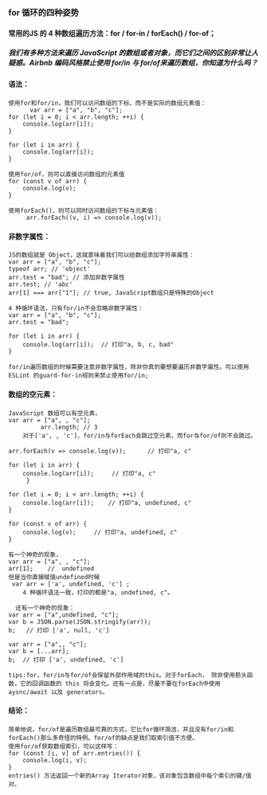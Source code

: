 ### for 循环的四种姿势
#### 常用的JS 的 4 种数组遍历方法：for / for-in / forEach() / for-of；
##### 我们有多种方法来遍历 JavaScript 的数组或者对象，而它们之间的区别非常让人疑惑。Airbnb 编码风格禁止使用 for/in 与 for/of来遍历数组，你知道为什么吗？

#### 语法：

	使用for和for/in，我们可以访问数组的下标，而不是实际的数组元素值：
	      var arr = ["a", "b", "c"];
	for (let i = 0; i < arr.length; ++i) {
	    console.log(arr[i]);
	}
	​
	for (let i in arr) {
	    console.log(arr[i]);
	}

	使用for/of，则可以直接访问数组的元素值
	for (const v of arr) {
	    console.log(v);
	}

	使用forEach()，则可以同时访问数组的下标与元素值：
	     arr.forEach((v, i) => console.log(v));

#### 非数字属性：

	JS的数组就是 Object，这就意味着我们可以给数组添加字符串属性：
	var arr = ["a", "b", "c"];
	typeof arr; // 'object'
	arr.test = "bad"; // 添加非数字属性
	arr.test; // 'abc'
	arr[1] === arr["1"]; // true, JavaScript数组只是特殊的Object

	4 种循环语法，只有for/in不会忽略非数字属性：
	var arr = ["a", "b", "c"];
	arr.test = "bad";
	​
	for (let i in arr) {
	    console.log(arr[i]);  // 打印"a, b, c, bad"
	}

	for/in遍历数组的时候需要注意非数字属性，除非你真的要想要遍历非数字属性。可以使用 ESLint 的guard-for-in规则来禁止使用for/in;

#### 数组的空元素：

	JavaScript 数组可以有空元素，
	var arr = ["a", , "c"];
	         arr.length; // 3
	    对于['a', , 'c']，for/in与forEach会跳过空元素，而for与for/of则不会跳过。

	arr.forEach(v => console.log(v));      // 打印"a, c"

	for (let i in arr) {
	    console.log(arr[i]);     // 打印"a, c"
	     }

	for (let i = 0; i < arr.length; ++i) {
	    console.log(arr[i]);    // 打印"a, undefined, c"
	}
	​
	for (const v of arr) {
	    console.log(v);     // 打印"a, undefined, c"
	}

	有一个神奇的现象，
	var arr = ["a", , "c"];
	arr[1];    //  undefined
	但是当你直接赋值undefined时候
	 var arr = ['a', undefined, 'c'] ;
	    4 种循环语法一致，打印的都是"a, undefined, c"。

	  还有一个神奇的现象：
	var arr = ["a",undefined, "c"];
	var b = JSON.parse(JSON.stringify(arr));
	b;   // 打印 ['a', null, 'c']

	var arr = ["a",, "c"];
	var b = [...arr];
	b;  // 打印 ['a', undefined, 'c']

	tips:for，for/in与for/of会保留外部作用域的this。对于forEach， 除非使用箭头函数，它的回调函数的 this 将会变化。还有一点是，尽量不要在forEach中使用 aysnc/await 以及 generators。


#### 结论：

	简单地说，for/of是遍历数组最可靠的方式，它比for循环简洁，并且没有for/in和forEach()那么多奇怪的特例。for/of的缺点是我们取索引值不方便。
	使用for/of获取数组索引，可以这样写：
	for (const [i, v] of arr.entries()) {
	    console.log(i, v);
	}
	entries() 方法返回一个新的Array Iterator对象，该对象包含数组中每个索引的键/值对。



